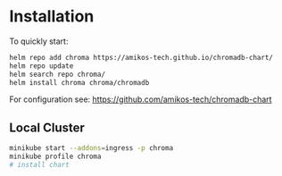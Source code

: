 # Installation

To quickly start:

```bash
helm repo add chroma https://amikos-tech.github.io/chromadb-chart/
helm repo update
helm search repo chroma/
helm install chroma chroma/chromadb
```

For configuration see: https://github.com/amikos-tech/chromadb-chart


## Local Cluster

```bash
minikube start --addons=ingress -p chroma
minikube profile chroma
# install chart
```
